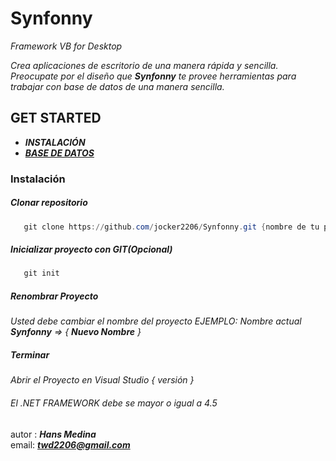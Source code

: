 # Synfonny
*Framework  VB for Desktop*

*Crea aplicaciones de escritorio de una manera rápida y sencilla.
Preocupate por el diseño que **Synfonny** te provee herramientas para 
trabajar con base de datos de una manera sencilla.*


## GET STARTED
  
  - ***INSTALACIÓN***
  - ***[BASE DE DATOS](https://github.com/jocker2206/Synfonny/blob/master/DATABASE.md)***
  
  
 ### Instalación
 
 ##### Clonar repositorio
 ```powershell
    git clone https://github.com/jocker2206/Synfonny.git {nombre de tu proyecto}
 ```
 
 ##### Inicializar proyecto con GIT(Opcional)
 ```powershell
    git init
 ```
 
 ##### Renombrar Proyecto
*Usted debe cambiar el nombre del proyecto EJEMPLO: Nombre actual ***Synfonny*** => { **Nuevo Nombre** }*

 
 ##### Terminar
 *Abrir el Proyecto en Visual Studio { versión }* <br/>
 ###### El   .NET FRAMEWORK debe se mayor o igual a 4.5 
  
  
autor : ***Hans Medina*** <br/>
email: ***twd2206@gmail.com***
